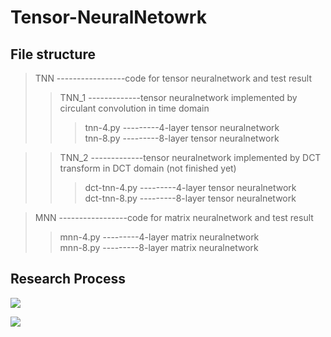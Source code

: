 # Tensor-NeuralNetowrk 

##  File structure
> TNN -----------------code for tensor neuralnetwork and test result
>>  TNN_1 -------------tensor neuralnetwork implemented by circulant convolution in time domain
>>> tnn-4.py  ---------4-layer tensor neuralnetwork <br>
>>> tnn-8.py  ---------8-layer tensor neuralnetwork <br>

>>  TNN_2 -------------tensor neuralnetwork implemented by DCT transform in DCT domain (not finished yet)
>>> dct-tnn-4.py  ---------4-layer tensor neuralnetwork <br>
>>> dct-tnn-8.py  ---------8-layer tensor neuralnetwork <br>

> MNN -----------------code for matrix neuralnetwork and test result
>>  mnn-4.py  ---------4-layer matrix neuralnetwork <br>
>>  mnn-8.py  ---------8-layer matrix neuralnetwork <br>

##  Research Process
![](https://github.com/hust512/Homomorphic_CP_Tensor_Dcomposition/raw/master/Tensor_NeuralNetwork/ResearchProcess1.jpg)

![](https://github.com/hust512/Homomorphic_CP_Tensor_Dcomposition/raw/master/Tensor_NeuralNetwork/ResearchProcess2.jpg)

